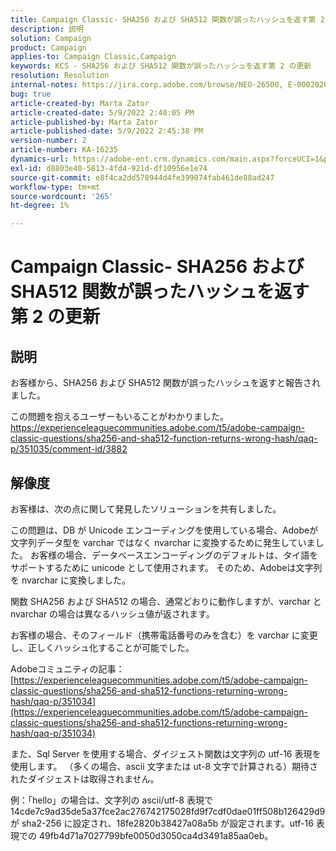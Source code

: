 ```yaml
---
title: Campaign Classic- SHA256 および SHA512 関数が誤ったハッシュを返す第 2 の更新
description: 説明
solution: Campaign
product: Campaign
applies-to: Campaign Classic,Campaign
keywords: KCS - SHA256 および SHA512 関数が誤ったハッシュを返す第 2 の更新
resolution: Resolution
internal-notes: https://jira.corp.adobe.com/browse/NEO-26500, E-000202021, E-000148142
bug: true
article-created-by: Marta Zator
article-created-date: 5/9/2022 2:40:05 PM
article-published-by: Marta Zator
article-published-date: 5/9/2022 2:45:38 PM
version-number: 2
article-number: KA-16235
dynamics-url: https://adobe-ent.crm.dynamics.com/main.aspx?forceUCI=1&pagetype=entityrecord&etn=knowledgearticle&id=cac10be5-a5cf-ec11-a7b5-0022480a8e40
exl-id: d8803e40-5813-4fd4-921d-df10956e1e74
source-git-commit: e8f4ca2dd578944d4fe399074fab461de88ad247
workflow-type: tm+mt
source-wordcount: '265'
ht-degree: 1%

---
```


# Campaign Classic- SHA256 および SHA512 関数が誤ったハッシュを返す第 2 の更新

## 説明


お客様から、SHA256 および SHA512 関数が誤ったハッシュを返すと報告されました。

この問題を抱えるユーザーもいることがわかりました。
https://experienceleaguecommunities.adobe.com/t5/adobe-campaign-classic-questions/sha256-and-sha512-function-returns-wrong-hash/qaq-p/351035/comment-id/3882


## 解像度


お客様は、次の点に関して発見したソリューションを共有しました。

この問題は、DB が Unicode エンコーディングを使用している場合、Adobeが文字列データ型を varchar ではなく nvarchar に変換するために発生していました。
お客様の場合、データベースエンコーディングのデフォルトは、タイ語をサポートするために unicode として使用されます。 そのため、Adobeは文字列を nvarchar に変換しました。

関数 SHA256 および SHA512 の場合、通常どおりに動作しますが、varchar と nvarchar の場合は異なるハッシュ値が返されます。

お客様の場合、そのフィールド（携帯電話番号のみを含む）を varchar に変更し、正しくハッシュ化することが可能でした。

Adobeコミュニティの記事：
[https://experienceleaguecommunities.adobe.com/t5/adobe-campaign-classic-questions/sha256-and-sha512-functions-returning-wrong-hash/qaq-p/351034](https://experienceleaguecommunities.adobe.com/t5/adobe-campaign-classic-questions/sha256-and-sha512-functions-returning-wrong-hash/qaq-p/351034)



また、Sql Server を使用する場合、ダイジェスト関数は文字列の utf-16 表現を使用します。 （多くの場合、ascii 文字または ut-8 文字で計算される）期待されたダイジェストは取得されません。

例：「hello」の場合は、文字列の ascii/utf-8 表現で 14cde7c9ad35de5a37fce2ac276742175028fd9f7cdf0dae01ff508b126429d9 が sha2-256 に設定され、18fe2820b38427a08a5b が設定されます。utf-16 表現での 49fb4d71a7027799bfe0050d3050ca4d3491a85aa0eb。
